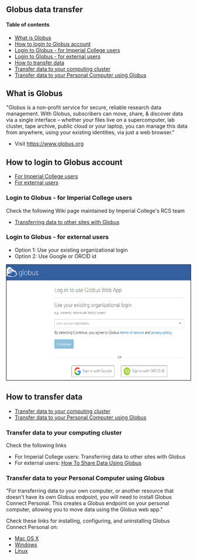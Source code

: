 ## Globus data transfer

#### Table of contents
* [What is Globus](#/2)
* [How to login to Globus account](#/3)
* [Login to Globus - for Imperial College users](#/4)
* [Login to Globus - for external users](#/5)
* [How to transfer data](#/6)
* [Transfer data to your computing cluster](#/7)
* [Transfer data to your Personal Computer using Globus](#/8)

## What is Globus
<p align="left">"Globus is a non-profit service for secure, reliable research data management. With Globus, subscribers can move, share, & discover data via a single interface – whether your files live on a supercomputer, lab cluster, tape archive, public cloud or your laptop, you can manage this data from anywhere, using your existing identities, via just a web browser."</p>
<ul>
  <li>Visit <a href="https://www.globus.org">https://www.globus.org</a></li>
</ul>

## How to login to Globus account
* [For Imperial College users](#/3)
* [For external users](#/4)

### Login to Globus - for Imperial College users
Check the following Wiki page maintained by Imperial College's RCS team
* [Transferring data to other sites with Globus](https://wiki.imperial.ac.uk/display/HPC/Globus)

### Login to Globus - for external users
<ul>
<li>Option 1: Use your existing organizational login</li>
<li>Option 2: Use Google or ORCID id</li>
</ul>
<p/>
<img src="../slide_images/globus_use_your_existing_login.png" style="border:1px solid black" width="600px" height="315px">

## How to transfer data
* [Transfer data to your computing cluster](#/7)
* [Transfer data to your Personal Computer using Globus](#/8)

### Transfer data to your computing cluster
<p>
Check the following links
<ul>
<li>For Imperial College users: <a href="https://wiki.imperial.ac.uk/display/HPC/Globus"></a>Transferring data to other sites with Globus</li>
<li>For external users: <a href="https://docs.globus.org/how-to/share-files/">How To Share Data Using Globus</a></li>
</ul>
</p>

### Transfer data to your Personal Computer using Globus
<p>"For transferring data to your own computer, or another resource that doesn't have its own Globus endpoint, you will need to install Globus Connect Personal. This creates a Globus endpoint on your personal computer, allowing you to move data using the Globus web app."
</p>
Check these links for installing, configuring, and uninstalling Globus Connect Personal on:
<p>
<ul>
<li><a href="https://docs.globus.org/how-to/globus-connect-personal-mac">Mac OS X</a></li>
<li><a href="https://docs.globus.org/how-to/globus-connect-personal-windows">Windows</a></li>
<li><a href="https://docs.globus.org/how-to/globus-connect-personal-linux">Linux</a></li>
</ul>
</p>